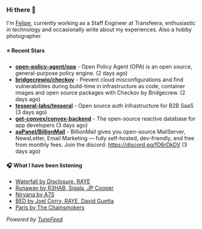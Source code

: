 ### Hi there 👋

I'm [Felipe](https://felipevm.com), currently working as a Staff Engineer at Transfeera, enthusiastic in technology and occasionally write about my experiences. Also a hobby photographer.

#### ⭐ Recent Stars
- **[open-policy-agent/opa](https://github.com/open-policy-agent/opa)** - Open Policy Agent (OPA) is an open source, general-purpose policy engine. (2 days ago)
- **[bridgecrewio/checkov](https://github.com/bridgecrewio/checkov)** - Prevent cloud misconfigurations and find vulnerabilities during build-time in infrastructure as code, container images and open source packages with Checkov by Bridgecrew. (2 days ago)
- **[tesseral-labs/tesseral](https://github.com/tesseral-labs/tesseral)** - Open source auth infrastructure for B2B SaaS (3 days ago)
- **[get-convex/convex-backend](https://github.com/get-convex/convex-backend)** - The open-source reactive database for app developers (3 days ago)
- **[aaPanel/BillionMail](https://github.com/aaPanel/BillionMail)** - BillionMail gives you open-source MailServer, NewsLetter,  Email Marketing — fully self-hosted, dev-friendly, and free from monthly fees. Join the discord: https://discord.gg/fD6rDkDV (3 days ago)

#### 🎧 What I have been listening
- [Waterfall by Disclosure, RAYE](https://open.spotify.com/track/3X2Aw6bQ7TfMMKsTzjTlDg)
- [Runaway by R3HAB, Sigala, JP Cooper](https://open.spotify.com/track/19boUY253NrYTqJMh50d5X)
- [Nirvana by A7S](https://open.spotify.com/track/5zEAGm4yKQ8NMemN0m3rW1)
- [BED by Joel Corry, RAYE, David Guetta](https://open.spotify.com/track/0siYMEsGrzzzlWLXK5zJfS)
- [Paris by The Chainsmokers](https://open.spotify.com/track/15vzANxN8G9wWfwAJLLMCg)

_Powered by [TuneFeed](https://tunefeed.app?ref=github.com)_
